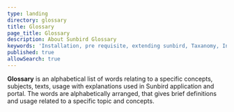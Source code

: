 ```yaml
---
type: landing
directory: glossary
title: Glossary 
page_title: Glossary
description: About Sunbird Glossary
keywords: 'Installation, pre requisite, extending sunbird, Taxanomy, Infra, attributes'
published: true
allowSearch: true
---
```


**Glossary** is an alphabetical list of words relating to a specific concepts, subjects, texts, usage with explanations used in Sunbird application and portal. The words are alphabetically arranged, that gives brief definitions and usage related to a specific topic and concepts. 


